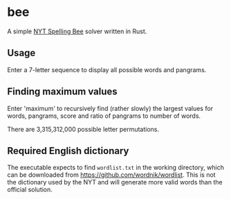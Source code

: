 # bee
A simple [NYT Spelling Bee](https://www.nytimes.com/puzzles/spelling-bee) solver written in Rust.

## Usage

Enter a 7-letter sequence to display all possible words and pangrams.

## Finding maximum values

Enter 'maximum' to recursively find (rather slowly) the largest values for words, pangrams, score and ratio of pangrams to number of words.

There are 3,315,312,000 possible letter permutations.

## Required English dictionary

The executable expects to find `wordlist.txt` in the working directory, which can be downloaded from https://github.com/wordnik/wordlist. This is not the dictionary used by the NYT and will generate more valid words than the official solution.